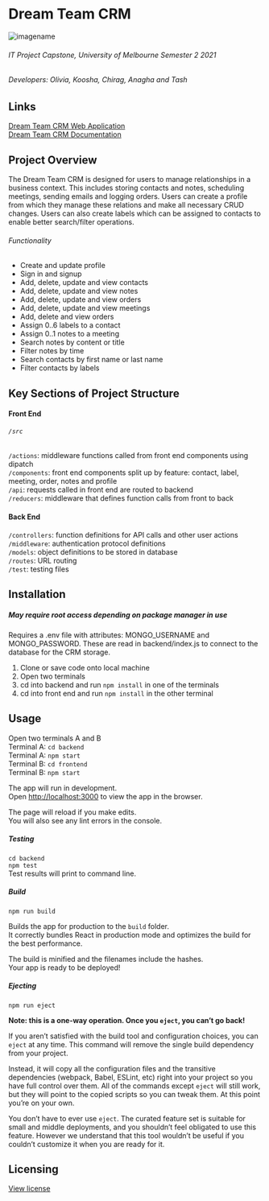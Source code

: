 # Dream Team CRM
![imagename](https://github.com/ccharansingh/DreamTeam/blob/FEAT-testing/crm.JPG?raw=true)
###### IT Project Capstone, University of Melbourne Semester 2 2021
###### Developers: Olivia, Koosha, Chirag, Anagha and Tash
## Links
[Dream Team CRM Web Application](https://dream-team-crm.herokuapp.com/)\
[Dream Team CRM Documentation](https://dreamteam56.atlassian.net/wiki/spaces/DT/overview?homepageId=18972688)
## Project Overview
The Dream Team CRM is designed for users to manage relationships in a business context. This includes storing contacts and notes, scheduling meetings, sending emails and logging orders. Users can create a profile from which they manage these relations and make all necessary CRUD changes. Users can also create labels which can be assigned to contacts to enable better search/filter operations.
###### Functionality
* Create and update profile
* Sign in and signup
* Add, delete, update and view contacts
* Add, delete, update and view notes
* Add, delete, update and view orders
* Add, delete, update and view meetings
* Add, delete and view orders
* Assign 0..6 labels to a contact
* Assign 0..1 notes to a meeting
* Search notes by content or title
* Filter notes by time
* Search contacts by first name or last name
* Filter contacts by labels

## Key Sections of Project Structure
#### Front End
###### `/src`
`/actions`: middleware functions called from front end components using dipatch\
`/components`: front end components split up by feature: contact, label, meeting, order, notes and profile\
`/api`: requests called in front end are routed to backend \
`/reducers`: middleware that defines function calls from front to back
#### Back End
`/controllers`: function definitions for API calls and other user actions\
`/middleware`: authentication protocol definitions\
`/models`: object definitions to be stored in database\
`/routes`: URL routing \
`/test`: testing files


## Installation
##### May require root access depending on package manager in use
Requires a .env file with attributes: MONGO_USERNAME and MONGO_PASSWORD. These are read in backend/index.js to connect to the database for the CRM storage.
1. Clone or save code onto local machine
2. Open two terminals 
3. cd into backend and run `npm install` in one of the terminals
4. cd into front end and run `npm install` in the other terminal 

## Usage 
Open two terminals A and B\
Terminal A: `cd backend`\
Terminal A: `npm start`\
Terminal B: `cd frontend`\
Terminal B: `npm start`

The app will run in development.\
Open [http://localhost:3000](http://localhost:3000) to view the app in the browser.

The page will reload if you make edits.\
You will also see any lint errors in the console.

##### Testing 
`cd backend`\
`npm test`\
Test results will print to command line. 

##### Build 
`npm run build`

Builds the app for production to the `build` folder.\
It correctly bundles React in production mode and optimizes the build for the best performance.

The build is minified and the filenames include the hashes.\
Your app is ready to be deployed!

##### Ejecting 

`npm run eject`

**Note: this is a one-way operation. Once you `eject`, you can’t go back!**

If you aren’t satisfied with the build tool and configuration choices, you can `eject` at any time. This command will remove the single build dependency from your project.

Instead, it will copy all the configuration files and the transitive dependencies (webpack, Babel, ESLint, etc) right into your project so you have full control over them. All of the commands except `eject` will still work, but they will point to the copied scripts so you can tweak them. At this point you’re on your own.

You don’t have to ever use `eject`. The curated feature set is suitable for small and middle deployments, and you shouldn’t feel obligated to use this feature. However we understand that this tool wouldn’t be useful if you couldn’t customize it when you are ready for it.

## Licensing 
[View license](https://github.com/ccharansingh/DreamTeam/blob/FEAT-testing/COPYING)
